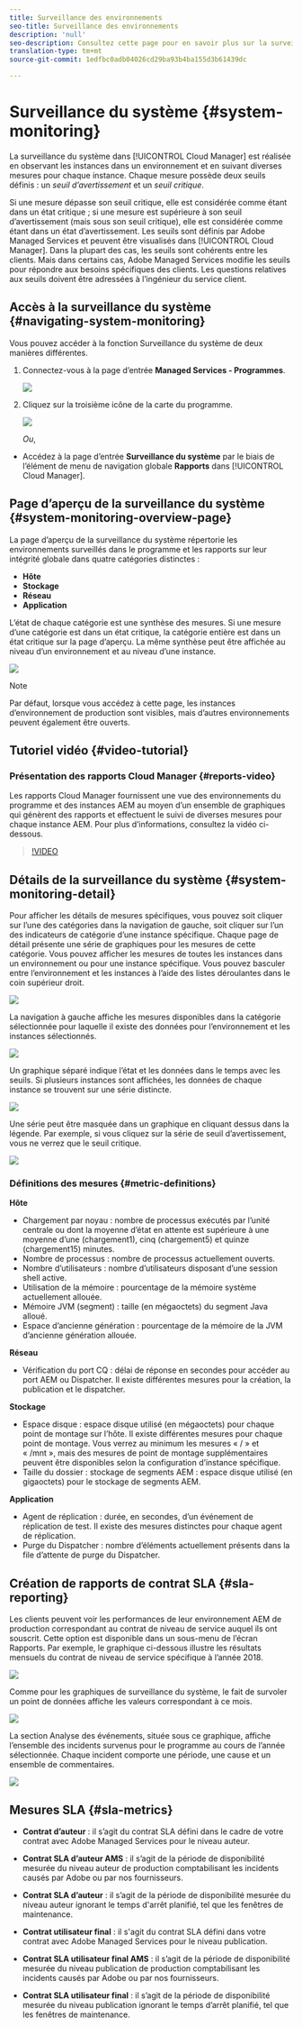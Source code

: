 ```yaml
---
title: Surveillance des environnements
seo-title: Surveillance des environnements
description: 'null'
seo-description: Consultez cette page pour en savoir plus sur la surveillance du système dans Cloud Manager, en observant les instances dans un environnement et en suivant diverses mesures pour chaque instance.
translation-type: tm+mt
source-git-commit: 1edfbc0adb04026cd29ba93b4ba155d3b61439dc

---
```



# Surveillance du système {#system-monitoring}

La surveillance du système dans [!UICONTROL Cloud Manager] est réalisée en observant les instances dans un environnement et en suivant diverses mesures pour chaque instance. Chaque mesure possède deux seuils définis : un *seuil d’avertissement* et un *seuil critique*.

Si une mesure dépasse son seuil critique, elle est considérée comme étant dans un état critique ; si une mesure est supérieure à son seuil d’avertissement (mais sous son seuil critique), elle est considérée comme étant dans un état d’avertissement. Les seuils sont définis par Adobe Managed Services et peuvent être visualisés dans [!UICONTROL Cloud Manager]. Dans la plupart des cas, les seuils sont cohérents entre les clients. Mais dans certains cas, Adobe Managed Services modifie les seuils pour répondre aux besoins spécifiques des clients. Les questions relatives aux seuils doivent être adressées à l’ingénieur du service client.

## Accès à la surveillance du système {#navigating-system-monitoring}

Vous pouvez accéder à la fonction Surveillance du système de deux manières différentes.

1. Connectez-vous à la page d’entrée **Managed Services - Programmes**.

   ![](assets/ProgramLanding.png)

1. Cliquez sur la troisième icône de la carte du programme.

   ![](assets/program-card.png)

   *Ou*,

* Accédez à la page d’entrée **Surveillance du système** par le biais de l’élément de menu de navigation globale **Rapports** dans [!UICONTROL Cloud Manager].


## Page d’aperçu de la surveillance du système {#system-monitoring-overview-page}

La page d’aperçu de la surveillance du système répertorie les environnements surveillés dans le programme et les rapports sur leur intégrité globale dans quatre catégories distinctes :

* **Hôte**
* **Stockage**
* **Réseau**
* **Application**

L’état de chaque catégorie est une synthèse des mesures. Si une mesure d’une catégorie est dans un état critique, la catégorie entière est dans un état critique sur la page d’aperçu. La même synthèse peut être affichée au niveau d’un environnement et au niveau d’une instance.

![](assets/System-Monitoring-Reports.png)

>[!NOTE]
>
>Par défaut, lorsque vous accédez à cette page, les instances d’environnement de production sont visibles, mais d’autres environnements peuvent également être ouverts.

## Tutoriel vidéo {#video-tutorial}

### Présentation des rapports Cloud Manager {#reports-video}

Les rapports Cloud Manager fournissent une vue des environnements du programme et des instances AEM au moyen d’un ensemble de graphiques qui génèrent des rapports et effectuent le suivi de diverses mesures pour chaque instance AEM.
Pour plus d’informations, consultez la vidéo ci-dessous.

>[!VIDEO](https://video.tv.adobe.com/v/26315/?captions=fre_fr)

## Détails de la surveillance du système {#system-monitoring-detail}

Pour afficher les détails de mesures spécifiques, vous pouvez soit cliquer sur l’une des catégories dans la navigation de gauche, soit cliquer sur l’un des indicateurs de catégorie d’une instance spécifique. Chaque page de détail présente une série de graphiques pour les mesures de cette catégorie. Vous pouvez afficher les mesures de toutes les instances dans un environnement ou pour une instance spécifique. Vous pouvez basculer entre l’environnement et les instances à l’aide des listes déroulantes dans le coin supérieur droit.

![](assets/System_Monitoring1.png)

La navigation à gauche affiche les mesures disponibles dans la catégorie sélectionnée pour laquelle il existe des données pour l’environnement et les instances sélectionnés.

![](assets/System_Monitoring2.png)

Un graphique séparé indique l’état et les données dans le temps avec les seuils. Si plusieurs instances sont affichées, les données de chaque instance se trouvent sur une série distincte.

![](assets/Monitoring_Graphs1.png)

Une série peut être masquée dans un graphique en cliquant dessus dans la légende.
Par exemple, si vous cliquez sur la série de seuil d’avertissement, vous ne verrez que le seuil critique.

![](assets/Monitoring_Graphs2.png)

### Définitions des mesures {#metric-definitions}

**Hôte**

* Chargement par noyau : nombre de processus exécutés par l’unité centrale ou dont la moyenne d’état en attente est supérieure à une moyenne d’une (chargement1), cinq (chargement5) et quinze (chargement15) minutes.
* Nombre de processus : nombre de processus actuellement ouverts.
* Nombre d’utilisateurs : nombre d’utilisateurs disposant d’une session shell active.
* Utilisation de la mémoire : pourcentage de la mémoire système actuellement allouée.
* Mémoire JVM (segment) : taille (en mégaoctets) du segment Java alloué.
* Espace d’ancienne génération : pourcentage de la mémoire de la JVM d’ancienne génération allouée.

**Réseau**

* Vérification du port CQ : délai de réponse en secondes pour accéder au port AEM ou Dispatcher. Il existe différentes mesures pour la création, la publication et le dispatcher.

**Stockage**

* Espace disque : espace disque utilisé (en mégaoctets) pour chaque point de montage sur l’hôte. Il existe différentes mesures pour chaque point de montage. Vous verrez au minimum les mesures « / » et « /mnt », mais des mesures de point de montage supplémentaires peuvent être disponibles selon la configuration d’instance spécifique.
* Taille du dossier : stockage de segments AEM : espace disque utilisé (en gigaoctets) pour le stockage de segments AEM.

**Application**

* Agent de réplication : durée, en secondes, d’un événement de réplication de test. Il existe des mesures distinctes pour chaque agent de réplication.
* Purge du Dispatcher : nombre d’éléments actuellement présents dans la file d’attente de purge du Dispatcher.

## Création de rapports de contrat SLA {#sla-reporting}

Les clients peuvent voir les performances de leur environnement AEM de production correspondant au contrat de niveau de service auquel ils ont souscrit. Cette option est disponible dans un sous-menu de l’écran Rapports.
Par exemple, le graphique ci-dessous illustre les résultats mensuels du contrat de niveau de service spécifique à l’année 2018.

![](assets/SLA-Reports-one.png)

Comme pour les graphiques de surveillance du système, le fait de survoler un point de données affiche les valeurs correspondant à ce mois.

![](assets/SLA-Reports-two.png)

La section Analyse des événements, située sous ce graphique, affiche l’ensemble des incidents survenus pour le programme au cours de l’année sélectionnée. Chaque incident comporte une période, une cause et un ensemble de commentaires.

![](assets/sla-reporting3.png)

## Mesures SLA {#sla-metrics}

* **Contrat d’auteur** : il s’agit du contrat SLA défini dans le cadre de votre contrat avec Adobe Managed Services pour le niveau auteur.

* **Contrat SLA d’auteur AMS** : il s’agit de la période de disponibilité mesurée du niveau auteur de production comptabilisant les incidents causés par Adobe ou par nos fournisseurs.

* **Contrat SLA d’auteur** : il s’agit de la période de disponibilité mesurée du niveau auteur ignorant le temps d'arrêt planifié, tel que les fenêtres de maintenance.

* **Contrat utilisateur final** : il s'agit du contrat SLA défini dans votre contrat avec Adobe Managed Services pour le niveau publication.

* **Contrat SLA utilisateur final AMS** : il s’agit de la période de disponibilité mesurée du niveau publication de production comptabilisant les incidents causés par Adobe ou par nos fournisseurs.

* **Contrat SLA utilisateur final** : il s’agit de la période de disponibilité mesurée du niveau publication ignorant le temps d’arrêt planifié, tel que les fenêtres de maintenance.